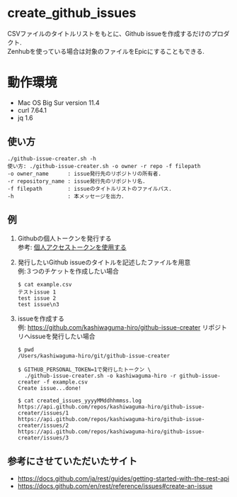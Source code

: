 # create_github_issues

CSVファイルのタイトルリストをもとに、Github issueを作成するだけのプロダクト.  
Zenhubを使っている場合は対象のファイルをEpicにすることもできる.  

# 動作環境
- Mac OS Big Sur version 11.4
- curl 7.64.1 
- jq 1.6

## 使い方
```
./github-issue-creater.sh -h
使い方: ./github-issue-creater.sh -o owner -r repo -f filepath
-o owner_name      : issue発行先のリポジトリの所有者.
-r repository_name : issue発行先のリポジトリ名.
-f filepath        : issueのタイトルリストのファイルパス.
-h                 : 本メッセージを出力.
```

## 例

1. Githubの個人トークンを発行する  
   参考: [個人アクセストークンを使用する
   ](https://docs.github.com/ja/authentication/keeping-your-account-and-data-secure/creating-a-personal-access-token#creating-a-token)

1. 発行したいGithub issueのタイトルを記述したファイルを用意  
   例:３つのチケットを作成したい場合
   ```Shell
   $ cat example.csv
   テストissue 1
   test issue 2
   test issue\n3
   ```

1. issueを作成する  
   例: https://github.com/kashiwaguma-hiro/github-issue-creater リポジトリへissueを発行したい場合
   ```Shell
   $ pwd
   /Users/kashiwaguma-hiro/git/github-issue-creater

   $ GITHUB_PERSONAL_TOKEN=1で発行したトークン \
     ./github-issue-creater.sh -o kashiwaguma-hiro -r github-issue-creater -f example.csv
   Create issue...done!

   $ cat created_issues_yyyyMMddhhmmss.log
   https://api.github.com/repos/kashiwaguma-hiro/github-issue-creater/issues/1
   https://api.github.com/repos/kashiwaguma-hiro/github-issue-creater/issues/2
   https://api.github.com/repos/kashiwaguma-hiro/github-issue-creater/issues/3
   ```

## 参考にさせていただいたサイト
- https://docs.github.com/ja/rest/guides/getting-started-with-the-rest-api
- https://docs.github.com/en/rest/reference/issues#create-an-issue
